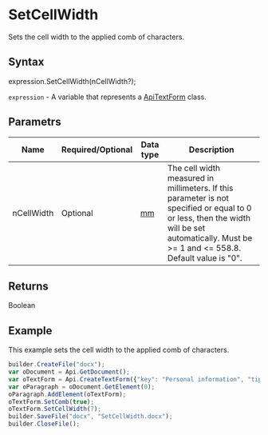 # SetCellWidth

Sets the cell width to the applied comb of characters.

## Syntax

expression.SetCellWidth(nCellWidth?);

`expression` - A variable that represents a [ApiTextForm](../ApiTextForm.md) class.

## Parametrs

| **Name** | **Required/Optional** | **Data type** | **Description** |
| ------------- | ------------- | ------------- | ------------- |
| nCellWidth | Optional | [mm](../../../Enumerations/mm.md) | The cell width measured in millimeters. If this parameter is not specified or equal to 0 or less, then the width will be set automatically. Must be >= 1 and <= 558.8. Default value is "0". |

## Returns

Boolean

## Example

This example sets the cell width to the applied comb of characters.

```javascript
builder.CreateFile("docx");
var oDocument = Api.GetDocument();
var oTextForm = Api.CreateTextForm({"key": "Personal information", "tip": "Enter your first name", "required": true, "placeholder": "First name", "maxCharacters": 10, "multiLine": false, "autoFit": false});
var oParagraph = oDocument.GetElement(0);
oParagraph.AddElement(oTextForm);
oTextForm.SetComb(true);
oTextForm.SetCellWidth(7);
builder.SaveFile("docx", "SetCellWidth.docx");
builder.CloseFile();
```